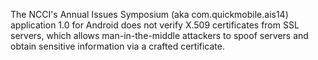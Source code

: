 The NCCI's Annual Issues Symposium (aka com.quickmobile.ais14) application 1.0 for Android does not verify X.509 certificates from SSL servers, which allows man-in-the-middle attackers to spoof servers and obtain sensitive information via a crafted certificate.